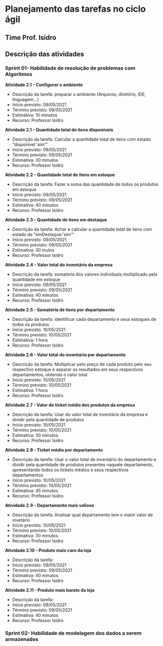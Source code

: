 # Planejamento das tarefas no ciclo ágil
## Time Prof. Isidro
## Descrição das atividades

### Sprint 01- Habilidade de resolução de problemas com Algoritmos ###

**Atividade 2.1 - Configurar o ambiente**
- Descrição da tarefa: preparar o ambiente (Arquivos, diretório, IDE, linguagem...)
- Início previsto: 09/05/2021
- Término previsto: 09/05/2021
- Estimativa: 10 minutos
- Recurso: Professor Isidro

**Atividade 2.1 - Quantidade total de itens disponíveis**
- Descrição da tarefa: Calcular a quantidade total de itens com estado "disponível:'sim'"
- Início previsto: 09/05/2021
- Término previsto: 09/05/2021
- Estimativa: 30 minutos
- Recurso: Professor Isidro

**Atividade 2.2 - Quantidade total de itens em estoque**
- Descrição da tarefa: Fazer a soma das quantidade de todos os produtos em estoque 
- Início previsto: 09/05/2021
- Término previsto: 09/05/2021
- Estimativa: 40 minutos
- Recurso: Professor Isidro

**Atividade 2.3 - Quantidade de itens em destaque**
- Descrição da tarefa: Achar e calcular a quantidade total de itens com estado de "emDestaque:'sim'"
- Início previsto: 09/05/2021
- Término previsto: 09/05/2021
- Estimativa: 30 inutos
- Recurso: Professor Isidro

**Atividade 2.4 - Valor total do inventário da empresa**
- Descrição da tarefa: somatória dos valores individuais multiplicado pela quantidade em estoque
- Início previsto: 09/05/2021
- Término previsto: 09/05/2021
- Estimativa: 40 minutos
- Recurso: Professor Isidro

**Atividade 2.5 - Somatória de itens por departamento**
- Descrição da tarefa: identificar cada departamento e seus estoques de todos os produtos 
- Início previsto: 10/05/2021
- Término previsto: 10/05/2021
- Estimativa: 1 hora
- Recurso: Professor Isidro

**Atividade 2.6 - Valor total do inventário por departamento**
- Descrição da tarefa: Multiplicar pelo preço de cada produto pelo seu respectivo estoque e separar os resultados em seus respectivos departamentos, obtendo o valor total
- Início previsto: 10/05/2021
- Término previsto: 10/05/2021
- Estimativa: 1 hora
- Recurso: Professor Isidro

**Atividade 2.7 - Valor do ticket médio dos produtos da empresa**
- Descrição da tarefa: Usar do valor total de inventário da empresa e dividir pela quantidade de produtos
- Início previsto: 10/05/2021
- Término previsto: 10/05/2021
- Estimativa: 30 minutos
- Recurso: Professor Isidro

**Atividade 2.8 - Ticket médio por departamento**
- Descrição da tarefa: Usar o valor total de inventário do departamento e dividir pela quantidade de produtos presentes naquele departamento, apresentando todos os tickets médios e seus respectivos departamentos
- Início previsto: 10/05/2021
- Término previsto: 10/05/2021
- Estimativa: 45 minutos
- Recurso: Professor Isidro

**Atividade 2.9 - Departamento mais valioso**
- Descrição da tarefa: Analisar qual departamento tem o maior valor de invetário
- Início previsto: 10/05/2021
- Término previsto: 10/05/2021
- Estimativa: 30 minutos
- Recurso: Professor Isidro

**Atividade 2.10 - Produto mais caro da loja**
- Descrição da tarefa: 
- Início previsto: 09/05/2021
- Término previsto: 09/05/2021
- Estimativa: 40 minutos
- Recurso: Professor Isidro

**Atividade 2.11 - Produto mais barato da loja**
- Descrição da tarefa: 
- Início previsto: 09/05/2021
- Término previsto: 09/05/2021
- Estimativa: 40 minutos
- Recurso: Professor Isidro

### Sprint 02- Habilidade de modelagem dos dados a serem armazenados ###

